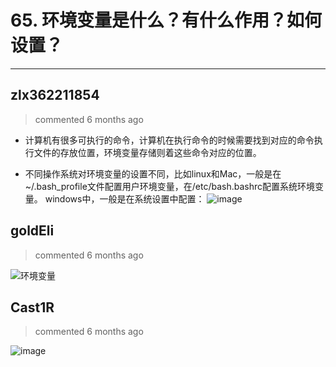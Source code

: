 
 # 65. 环境变量是什么？有什么作用？如何设置？ 
  
 ***
## zlx362211854 
 > commented 6 months ago 

* 计算机有很多可执行的命令，计算机在执行命令的时候需要找到对应的命令执行文件的存放位置，环境变量存储则着这些命令对应的位置。

* 不同操作系统对环境变量的设置不同，比如linux和Mac，一般是在~/.bash_profile文件配置用户环境变量，在/etc/bash.bashrc配置系统环境变量。
windows中，一般是在系统设置中配置：
![image](https://user-images.githubusercontent.com/22437181/67767625-e0c64880-fa8b-11e9-9261-16c4367ae403.png)

## goldEli 
 > commented 6 months ago 

![环境变量](https://user-images.githubusercontent.com/18217162/67823344-a5646200-fafd-11e9-98d1-c1a6586c9279.jpg)

## Cast1R 
 > commented 6 months ago 

![image](https://user-images.githubusercontent.com/43943810/67996456-41bb6f80-fc8a-11e9-95f3-724ceafa0227.png)
